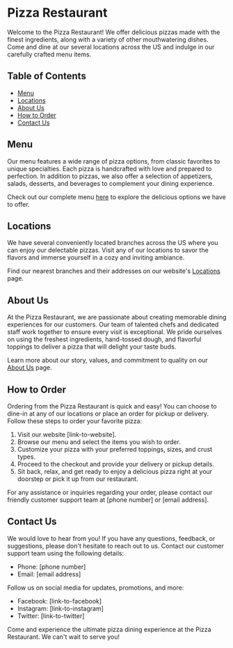 # Pizza Restaurant

Welcome to the Pizza Restaurant! We offer delicious pizzas made with the finest ingredients, along with a variety of other mouthwatering dishes. Come and dine at our several locations across the US and indulge in our carefully crafted menu items.

## Table of Contents

- [Menu](#menu)
- [Locations](#locations)
- [About Us](#about-us)
- [How to Order](#how-to-order)
- [Contact Us](#contact-us)

## Menu

Our menu features a wide range of pizza options, from classic favorites to unique specialties. Each pizza is handcrafted with love and prepared to perfection. In addition to pizzas, we also offer a selection of appetizers, salads, desserts, and beverages to complement your dining experience.

Check out our complete menu [here](link-to-menu) to explore the delicious options we have to offer.

## Locations

We have several conveniently located branches across the US where you can enjoy our delectable pizzas. Visit any of our locations to savor the flavors and immerse yourself in a cozy and inviting ambiance.

Find our nearest branches and their addresses on our website's [Locations](link-to-locations) page.

## About Us

At the Pizza Restaurant, we are passionate about creating memorable dining experiences for our customers. Our team of talented chefs and dedicated staff work together to ensure every visit is exceptional. We pride ourselves on using the freshest ingredients, hand-tossed dough, and flavorful toppings to deliver a pizza that will delight your taste buds.

Learn more about our story, values, and commitment to quality on our [About Us](link-to-about-us) page.

## How to Order

Ordering from the Pizza Restaurant is quick and easy! You can choose to dine-in at any of our locations or place an order for pickup or delivery. Follow these steps to order your favorite pizza:

1. Visit our website [link-to-website].
2. Browse our menu and select the items you wish to order.
3. Customize your pizza with your preferred toppings, sizes, and crust types.
4. Proceed to the checkout and provide your delivery or pickup details.
5. Sit back, relax, and get ready to enjoy a delicious pizza right at your doorstep or pick it up from our restaurant.

For any assistance or inquiries regarding your order, please contact our friendly customer support team at [phone number] or [email address].

## Contact Us

We would love to hear from you! If you have any questions, feedback, or suggestions, please don't hesitate to reach out to us. Contact our customer support team using the following details:

- Phone: [phone number]
- Email: [email address]

Follow us on social media for updates, promotions, and more:

- Facebook: [link-to-facebook]
- Instagram: [link-to-instagram]
- Twitter: [link-to-twitter]

Come and experience the ultimate pizza dining experience at the Pizza Restaurant. We can't wait to serve you!



